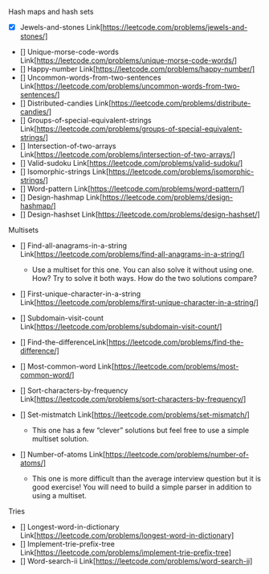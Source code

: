Hash maps and hash sets

-   [x] Jewels-and-stones Link[https://leetcode.com/problems/jewels-and-stones/]
-   [] Unique-morse-code-words Link[https://leetcode.com/problems/unique-morse-code-words/]
-   [] Happy-number Link[https://leetcode.com/problems/happy-number/]
-   [] Uncommon-words-from-two-sentences Link[https://leetcode.com/problems/uncommon-words-from-two-sentences/]
-   [] Distributed-candies Link[https://leetcode.com/problems/distribute-candies/]
-   [] Groups-of-special-equivalent-strings Link[https://leetcode.com/problems/groups-of-special-equivalent-strings/]
-   [] Intersection-of-two-arrays Link[https://leetcode.com/problems/intersection-of-two-arrays/]
-   [] Valid-sudoku Link[https://leetcode.com/problems/valid-sudoku/]
-   [] Isomorphic-strings Link[https://leetcode.com/problems/isomorphic-strings/]
-   [] Word-pattern Link[https://leetcode.com/problems/word-pattern/]
-   [] Design-hashmap Link[https://leetcode.com/problems/design-hashmap/]
-   [] Design-hashset Link[https://leetcode.com/problems/design-hashset/]

Multisets

-   [] Find-all-anagrams-in-a-string Link[https://leetcode.com/problems/find-all-anagrams-in-a-string/]
    -   Use a multiset for this one. You can also solve it without using one. How? Try to solve it both ways. How do the two solutions compare?
-   [] First-unique-character-in-a-string Link[https://leetcode.com/problems/first-unique-character-in-a-string/]
-   [] Subdomain-visit-count Link[https://leetcode.com/problems/subdomain-visit-count/]
-   [] Find-the-differenceLink[https://leetcode.com/problems/find-the-difference/]
-   [] Most-common-word Link[https://leetcode.com/problems/most-common-word/]
-   [] Sort-characters-by-frequency Link[https://leetcode.com/problems/sort-characters-by-frequency/]
-   [] Set-mistmatch Link[https://leetcode.com/problems/set-mismatch/]

    -   This one has a few “clever” solutions but feel free to use a simple multiset solution.

-   [] Number-of-atoms Link[https://leetcode.com/problems/number-of-atoms/]

    -   This one is more difficult than the average interview question but it is good exercise! You will need to build a simple parser in addition to using a multiset.

Tries

-   [] Longest-word-in-dictionary Link[https://leetcode.com/problems/longest-word-in-dictionary]
-   [] Implement-trie-prefix-tree Link[https://leetcode.com/problems/implement-trie-prefix-tree]
-   [] Word-search-ii Link[https://leetcode.com/problems/word-search-ii]
